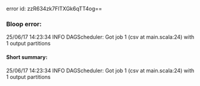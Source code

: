 error id: zzR634zk7FlTXGk6qTT4og==
### Bloop error:

25/06/17 14:23:34 INFO DAGScheduler: Got job 1 (csv at main.scala:24) with 1 output partitions
#### Short summary: 

25/06/17 14:23:34 INFO DAGScheduler: Got job 1 (csv at main.scala:24) with 1 output partitions